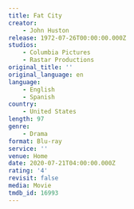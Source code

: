 ```yaml
---
title: Fat City
creator:
    - John Huston
release: 1972-07-26T00:00:00.000Z
studios:
    - Columbia Pictures
    - Rastar Productions
original_title: ''
original_language: en
language:
    - English
    - Spanish
country:
    - United States
length: 97
genre:
    - Drama
format: Blu-ray
service: ''
venue: Home
date: 2020-07-21T04:00:00.000Z
rating: '4'
revisit: false
media: Movie
tmdb_id: 16993
---
```



